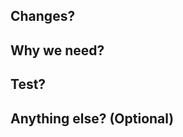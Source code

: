 <!--
pr 작성 전 한 번씩 읽어주세요.

# How to write Good Commit Message
#   1. Specify the type of commit: feat, enh, bugfix, style, docs
#   2. Separate the subject from the body with a blank line
#   3. Your commit message should not contain any whitespace errors
#   4. Remove unnecessary punctuation marks
#   5. Do not end the subject line with a period
#   6. Capitalize the subject line and each paragraph
#   7. Use the imperative mood in the subject line
#   8. Use the body to explain what changes you have made and why you made them.
#   9. Do not assume the reviewer understands what the original problem was, ensure you add it.
#   10. Do not think your code is self-explanatory
#   11. Follow the commit convention defined by your team
-->

## Changes?
<!-- 이 pr 로 인해서 무엇이 변경되었는지 작성해주세요 -->

## Why we need?
<!-- 이 pr 이 왜 필요한지 작성해주세요 -->

## Test?
<!-- 어떻게 테스트했는지, 어떻게 reproduce 할 수 있는지 간단하게 작성해주세요 -->

## Anything else? (Optional)
<!-- 스크린샷, 환경 정보, 주의사항 등 필요한 추가정보가 있다면 작성해주세요. -->

